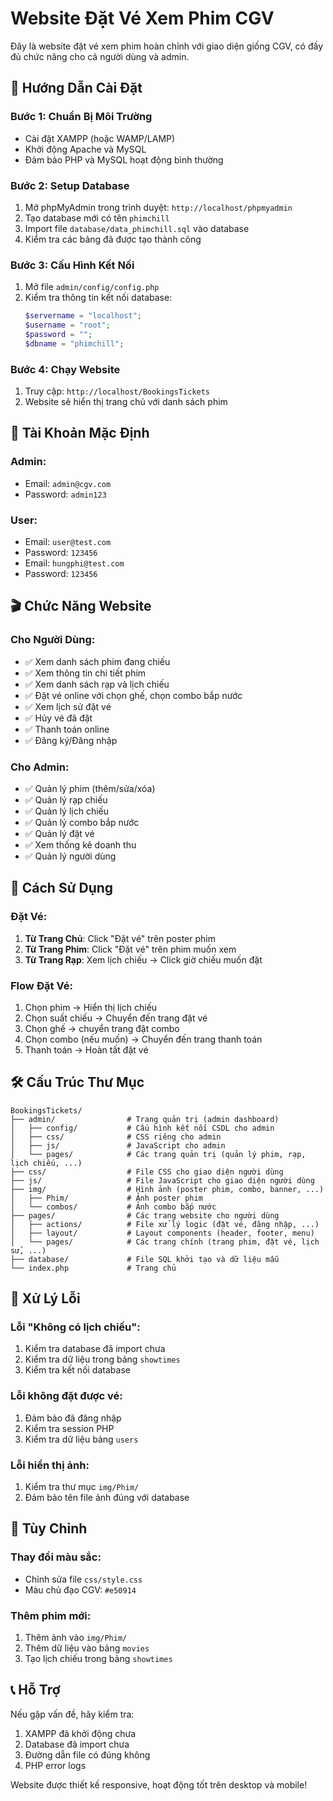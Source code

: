 # Website Đặt Vé Xem Phim CGV

Đây là website đặt vé xem phim hoàn chỉnh với giao diện giống CGV, có đầy đủ chức năng cho cả người dùng và admin.

## 🚀 Hướng Dẫn Cài Đặt

### Bước 1: Chuẩn Bị Môi Trường

- Cài đặt XAMPP (hoặc WAMP/LAMP)
- Khởi động Apache và MySQL
- Đảm bảo PHP và MySQL hoạt động bình thường

### Bước 2: Setup Database

1. Mở phpMyAdmin trong trình duyệt: `http://localhost/phpmyadmin`
2. Tạo database mới có tên `phimchill`
3. Import file `database/data_phimchill.sql` vào database
4. Kiểm tra các bảng đã được tạo thành công

### Bước 3: Cấu Hình Kết Nối

1. Mở file `admin/config/config.php`
2. Kiểm tra thông tin kết nối database:
   ```php
   $servername = "localhost";
   $username = "root";
   $password = "";
   $dbname = "phimchill";
   ```

### Bước 4: Chạy Website

1. Truy cập: `http://localhost/BookingsTickets`
2. Website sẽ hiển thị trang chủ với danh sách phim

## 👤 Tài Khoản Mặc Định

### Admin:

- Email: `admin@cgv.com`
- Password: `admin123`

### User:

- Email: `user@test.com`
- Password: `123456`
- Email: `hungphi@test.com`
- Password: `123456`

## 🎬 Chức Năng Website

### Cho Người Dùng:

- ✅ Xem danh sách phim đang chiếu
- ✅ Xem thông tin chi tiết phim
- ✅ Xem danh sách rạp và lịch chiếu
- ✅ Đặt vé online với chọn ghế, chọn combo bắp nước
- ✅ Xem lịch sử đặt vé
- ✅ Hủy vé đã đặt
- ✅ Thanh toán online
- ✅ Đăng ký/Đăng nhập

### Cho Admin:

- ✅ Quản lý phim (thêm/sửa/xóa)
- ✅ Quản lý rạp chiếu
- ✅ Quản lý lịch chiếu
- ✅ Quản lý combo bắp nước
- ✅ Quản lý đặt vé
- ✅ Xem thống kê doanh thu
- ✅ Quản lý người dùng

## 🎯 Cách Sử Dụng

### Đặt Vé:

1. **Từ Trang Chủ**: Click "Đặt vé" trên poster phim
2. **Từ Trang Phim**: Click "Đặt vé" trên phim muốn xem
3. **Từ Trang Rạp**: Xem lịch chiếu → Click giờ chiếu muốn đặt

### Flow Đặt Vé:

1. Chọn phim → Hiển thị lịch chiếu
2. Chọn suất chiếu → Chuyển đến trang đặt vé
3. Chọn ghế → chuyển trang đặt combo
4. Chọn combo (nếu muốn) -> Chuyển đến trang thanh toán
5. Thanh toán → Hoàn tất đặt vé

## 🛠️ Cấu Trúc Thư Mục

```
BookingsTickets/
├── admin/                # Trang quản trị (admin dashboard)
│   ├── config/           # Cấu hình kết nối CSDL cho admin
│   ├── css/              # CSS riêng cho admin
│   ├── js/               # JavaScript cho admin
│   └── pages/            # Các trang quản trị (quản lý phim, rạp, lịch chiếu, ...)
├── css/                  # File CSS cho giao diện người dùng
├── js/                   # File JavaScript cho giao diện người dùng
├── img/                  # Hình ảnh (poster phim, combo, banner, ...)
│   ├── Phim/             # Ảnh poster phim
│   └── combos/           # Ảnh combo bắp nước
├── pages/                # Các trang website cho người dùng
│   ├── actions/          # File xử lý logic (đặt vé, đăng nhập, ...)
│   ├── layout/           # Layout components (header, footer, menu)
│   └── pages/            # Các trang chính (trang phim, đặt vé, lịch sử, ...)
├── database/             # File SQL khởi tạo và dữ liệu mẫu
└── index.php             # Trang chủ
```

## 🔧 Xử Lý Lỗi

### Lỗi "Không có lịch chiếu":

1. Kiểm tra database đã import chưa
2. Kiểm tra dữ liệu trong bảng `showtimes`
3. Kiểm tra kết nối database

### Lỗi không đặt được vé:

1. Đảm bảo đã đăng nhập
2. Kiểm tra session PHP
3. Kiểm tra dữ liệu bảng `users`

### Lỗi hiển thị ảnh:

1. Kiểm tra thư mục `img/Phim/`
2. Đảm bảo tên file ảnh đúng với database

## 🎨 Tùy Chỉnh

### Thay đổi màu sắc:

- Chỉnh sửa file `css/style.css`
- Màu chủ đạo CGV: `#e50914`

### Thêm phim mới:

1. Thêm ảnh vào `img/Phim/`
2. Thêm dữ liệu vào bảng `movies`
3. Tạo lịch chiếu trong bảng `showtimes`

## 📞 Hỗ Trợ

Nếu gặp vấn đề, hãy kiểm tra:

1. XAMPP đã khởi động chưa
2. Database đã import chưa
3. Đường dẫn file có đúng không
4. PHP error logs

Website được thiết kế responsive, hoạt động tốt trên desktop và mobile!

